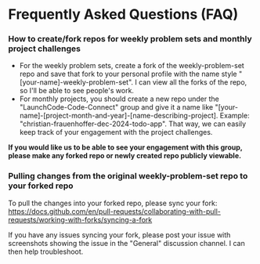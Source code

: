 # Frequently Asked Questions (FAQ)

### How to create/fork repos for weekly problem sets and monthly project challenges
- For the weekly problem sets, create a fork of the weekly-problem-set repo and save that fork to your personal profile with the name style "[your-name]-weekly-problem-set". I can view all the forks of the repo, so I'll be able to see people's work. 
- For monthly projects, you should create a new repo under the "LaunchCode-Code-Connect" group and give it a name like "[your-name]-[project-month-and-year]-[name-describing-project]. Example: "christian-frauenhoffer-dec-2024-todo-app". That way, we can easily keep track of your engagement with the project challenges.

**If you would like us to be able to see your engagement with this group, please make any forked repo or newly created repo publicly viewable.**

### Pulling changes from the original weekly-problem-set repo to your forked repo
To pull the changes into your forked repo, please sync your fork: https://docs.github.com/en/pull-requests/collaborating-with-pull-requests/working-with-forks/syncing-a-fork

If you have any issues syncing your fork, please post your issue with screenshots showing the issue in the "General" discussion channel. I can then help troubleshoot.
